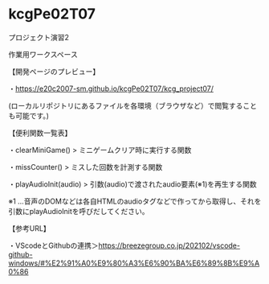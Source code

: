 # kcgPe02T07
プロジェクト演習2

作業用ワークスペース

【開発ページのプレビュー】

・https://e20c2007-sm.github.io/kcgPe02T07/kcg_project07/

(ローカルリポジトリにあるファイルを各環境（ブラウザなど）で閲覧することも可能です。)


【便利関数一覧表】

・clearMiniGame() > ミニゲームクリア時に実行する関数

・missCounter() > ミスした回数を計測する関数

・playAudioInit(audio) > 引数(audio)で渡されたaudio要素(※1)を再生する関数



※1 …音声のDOMなどは各自HTMLのaudioタグなどで作ってから取得し、それを引数にplayAudioInitを呼びだしてください。


【参考URL】

・VScodeとGithubの連携＞https://breezegroup.co.jp/202102/vscode-github-windows/#%E2%91%A0%E9%80%A3%E6%90%BA%E6%89%8B%E9%A0%86
